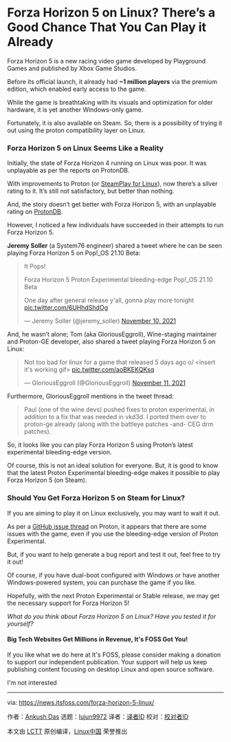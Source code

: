 [#]: subject: "Forza Horizon 5 on Linux? There’s a Good Chance That You Can Play it Already"
[#]: via: "https://news.itsfoss.com/forza-horizon-5-linux/"
[#]: author: "Ankush Das https://news.itsfoss.com/author/ankush/"
[#]: collector: "lujun9972"
[#]: translator: "wxy"
[#]: reviewer: " "
[#]: publisher: " "
[#]: url: " "

Forza Horizon 5 on Linux? There’s a Good Chance That You Can Play it Already
======

Forza Horizon 5 is a new racing video game developed by Playground Games and published by Xbox Game Studios.

Before its official launch, it already had **~1 million players** via the premium edition, which enabled early access to the game.

While the game is breathtaking with its visuals and optimization for older hardware, it is yet another Windows-only game.

Fortunately, it is also available on Steam. So, there is a possibility of trying it out using the proton compatibility layer on Linux.

### Forza Horizon 5 on Linux Seems Like a Reality

Initially, the state of Forza Horizon 4 running on Linux was poor. It was unplayable as per the reports on ProtonDB.

With improvements to Proton (or [SteamPlay for Linux][1]), now there’s a silver rating to it. It’s still not satisfactory, but better than nothing.

And, the story doesn’t get better with Forza Horizon 5, with an unplayable rating on [ProtonDB][2].

However, I noticed a few individuals have succeeded in their attempts to run Forza Horizon 5.

**Jeremy Soller** (a System76 engineer) shared a tweet where he can be seen playing Forza Horizon 5 on Pop!_OS 21.10 Beta:

> It Pops!
>
> Forza Horizon 5
>  Proton Experimental bleeding-edge
>  Pop!_OS 21.10 Beta
>
> One day after general release y'all, gonna play more tonight [pic.twitter.com/6UHhdShdOg][3]
>
> — Jeremy Soller (@jeremy_soller) [November 10, 2021][4]

And, he wasn’t alone; Tom (aka GloriousEggroll), Wine-staging maintainer and Proton-GE developer, also shared a tweet playing Forza Horizon 5 on Linux:

> Not too bad for linux for a game that released 5 days ago o/ &lt;insert it's working gif&gt; [pic.twitter.com/aoBKEKQKsq][5]
>
> — GloriousEggroll (@GloriousEggroll) [November 11, 2021][6]

Furthermore, GloriousEggroll mentions in the tweet thread:

> Paul (one of the wine devs) pushed fixes to proton experimental, in addition to a fix that was needed in vkd3d. I ported them over to proton-ge already (along with the battleye patches -and- CEG drm patches).

So, it looks like you can play Forza Horizon 5 using Proton’s latest experimental bleeding-edge version.

Of course, this is not an ideal solution for everyone. But, it is good to know that the latest Proton Experimental bleeding-edge makes it possible to play Forza Horizon 5 (on Steam).

### Should You Get Forza Horizon 5 on Steam for Linux?

If you are aiming to play it on Linux exclusively, you may want to wait it out.

As per a [GitHub issue thread][7] on Proton, it appears that there are some issues with the game, even if you use the bleeding-edge version of Proton Experimental.

But, if you want to help generate a bug report and test it out, feel free to try it out!

Of course, if you have dual-boot configured with Windows or have another Windows-powered system, you can purchase the game if you like.

Hopefully, with the next Proton Experimental or Stable release, we may get the necessary support for Forza Horizon 5!

_What do you think about Forza Horizon 5 on Linux? Have you tested it for yourself?_

#### Big Tech Websites Get Millions in Revenue, It's FOSS Got You!

If you like what we do here at It's FOSS, please consider making a donation to support our independent publication. Your support will help us keep publishing content focusing on desktop Linux and open source software.

I'm not interested

--------------------------------------------------------------------------------

via: https://news.itsfoss.com/forza-horizon-5-linux/

作者：[Ankush Das][a]
选题：[lujun9972][b]
译者：[译者ID](https://github.com/译者ID)
校对：[校对者ID](https://github.com/校对者ID)

本文由 [LCTT](https://github.com/LCTT/TranslateProject) 原创编译，[Linux中国](https://linux.cn/) 荣誉推出

[a]: https://news.itsfoss.com/author/ankush/
[b]: https://github.com/lujun9972
[1]: https://itsfoss.com/steam-play/
[2]: https://www.protondb.com/app/1551360
[3]: https://t.co/6UHhdShdOg
[4]: https://twitter.com/jeremy_soller/status/1458568707798536200?ref_src=twsrc%5Etfw
[5]: https://t.co/aoBKEKQKsq
[6]: https://twitter.com/GloriousEggroll/status/1458590821075361794?ref_src=twsrc%5Etfw
[7]: https://github.com/ValveSoftware/Proton/issues/5285
